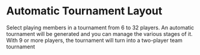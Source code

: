 # Automatic Tournament Layout
Select playing members in a tournament from 6 to 32 players. An automatic tournament will be generated and you can manage the various stages of it. With 9 or more players, the tournament will turn into a two-player team tournament
